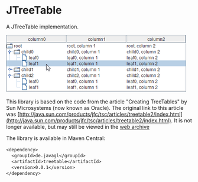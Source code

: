 # JTreeTable

A JTreeTable implementation.

![JTreeTableScreenshot01.png](/screenshots/JTreeTableScreenshot01.png)

This library is based on the code from the article "Creating TreeTables" by Sun 
Microsystems (now known as Oracle). The original link to this 
article was [http://java.sun.com/products/jfc/tsc/articles/treetable2/index.html](http://java.sun.com/products/jfc/tsc/articles/treetable2/index.html). It is
not longer available, but may still be viewed in the [web archive](https://web.archive.org/web/20120626135631/http://java.sun.com/products/jfc/tsc/articles/treetable2/index.html)

The library is available in Maven Central:

    <dependency>
      <groupId>de.javagl</groupId>
      <artifactId>treetable</artifactId>
      <version>0.0.1</version>
    </dependency>






